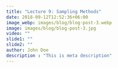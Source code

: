 ```yaml
---
title: "Lecture 9: Sampling Methods"
date: 2018-09-12T12:52:36+06:00
image_webp: images/blog/blog-post-3.webp
image: images/blog/blog-post-3.jpg
video: ""
slide1: ""
slide2: ""
author: John Doe
description : "This is meta description"
---
```

